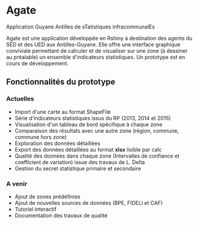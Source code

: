 # Agate
Application Guyane Antilles de sTatistiques infracommunalEs

Agate est une application développée en Rshiny à destination des agents du SED et des UED aux Antilles-Guyane. Elle offre une interface graphique conviviale permettant de calculer et de visualiser sur une zone (à dessiner au préalable) un ensemble d'indicateurs statistiques. Un prototype est en cours de développement. 

## Fonctionnalités du prototype

### Actuelles

* Import d'une carte au format ShapeFile
* Série d'indicateurs statistiques issus du RP (2013, 2014 et 2015)
* Visualisation d'un tableau de bord spécifique à chaque zone
* Comparaison des résultats avec une autre zone (région, commune, commune hors zone)
* Exploration des données détaillées
* Export des données détaillées au format **xlsx** lisible par calc
* Qualité des données dans chaque zone (Intervalles de confiance et coefficient de variation) issue des travaux de L. Delta
* Gestion du secret statistique primaire et secondaire

### A venir


* Ajout de zones prédéfinies
* Ajout de nouvelles sources de données (BPE, FIDELI et CAF)
* Tutoriel interactif
* Documentation des travaux de qualité
